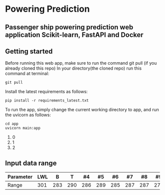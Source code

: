 # Powering Prediction

## Passenger ship powering prediction web application Scikit-learn, FastAPI and Docker


## Getting started
Before running this web app, make sure to run the command git pull (if you already cloned this repo)
In your directory(the cloned repo) run this command at terminal:
```
git pull
```

Install the latest requirements as follows:
```
pip install -r requirements_latest.txt
```

To run the app, simply change the current working directory to app, and run the uvicorn as follows:
```
cd app
uvicorn main:app
```
1. 0
2. 1
3. 2

## Input data range

Parameter | LWL | B | T | #4 | #5 | #6 | #7 | #8 | #9 | #10 | 
--- | --- | --- | --- |--- |--- |--- |--- |--- |--- |--- |
Range | 301 | 283 | 290 | 286 | 289 | 285 | 287 | 287 | 272 | 276 | 
 
